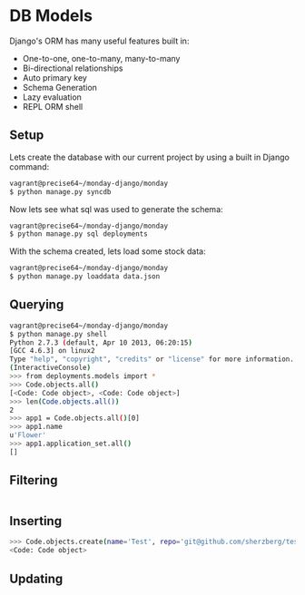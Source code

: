 DB Models
=========

Django's ORM has many useful features built in:

- One-to-one, one-to-many, many-to-many
- Bi-directional relationships
- Auto primary key
- Schema Generation
- Lazy evaluation
- REPL ORM shell

Setup
-----

Lets create the database with our current project by using a built in Django command:

```bash
vagrant@precise64~/monday-django/monday
$ python manage.py syncdb
```

Now lets see what sql was used to generate the schema:

```bash
vagrant@precise64~/monday-django/monday
$ python manage.py sql deployments
```

With the schema created, lets load some stock data:

```bash
vagrant@precise64~/monday-django/monday
$ python manage.py loaddata data.json
```

Querying
--------

```bash
vagrant@precise64~/monday-django/monday
$ python manage.py shell
Python 2.7.3 (default, Apr 10 2013, 06:20:15) 
[GCC 4.6.3] on linux2
Type "help", "copyright", "credits" or "license" for more information.
(InteractiveConsole)
>>> from deployments.models import *
>>> Code.objects.all()
[<Code: Code object>, <Code: Code object>]
>>> len(Code.objects.all())
2
>>> app1 = Code.objects.all()[0]
>>> app1.name
u'Flower'
>>> app1.application_set.all()
[]
```

Filtering
---------

```bash
```

Inserting
---------

```bash
>>> Code.objects.create(name='Test', repo='git@github.com/sherzberg/test.git')
<Code: Code object>
```

Updating
--------
